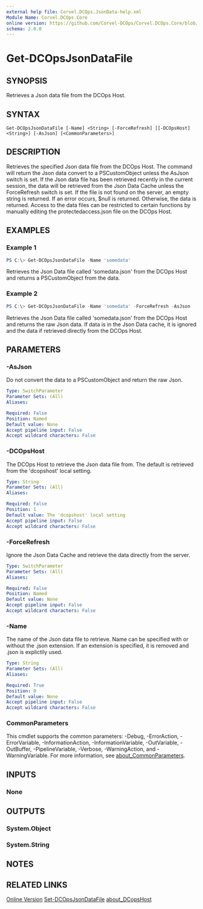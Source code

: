 ```yaml
---
external help file: Corvel.DCOps.JsonData-help.xml
Module Name: Corvel.DCOps.Core
online version: https://github.com/Corvel-DCOps/Corvel.DCOps.Core/blob/main/Source/docs/Get-DCOpsJsonDataFile.md
schema: 2.0.0
---
```


# Get-DCOpsJsonDataFile

## SYNOPSIS
Retrieves a Json data file from the DCOps Host.

## SYNTAX

```
Get-DCOpsJsonDataFile [-Name] <String> [-ForceRefresh] [[-DCOpsHost] <String>] [-AsJson] [<CommonParameters>]
```

## DESCRIPTION
Retrieves the specified Json data file from the DCOps Host. The command will return the Json data convert to a PSCustomObject 
unless the AsJson switch is set. 
If the Json data file has been retrieved recently in the current session, the data will be retrieved from the Json Data Cache unless
the ForceRefresh switch is set.
If the file is not found on the server, an empty string is returned. If an error occurs, $null is returned. Otherwise, the data is returned.
Access to the data files can be restricted to certain functions by manually editing the protectedaccess.json file on the DCOps Host.

## EXAMPLES

### Example 1
```powershell
PS C:\> Get-DCOpsJsonDataFile -Name 'somedata'
```

Retrieves the Json Data file called 'somedata.json' from the DCOps Host and returns a PSCustomObject from the data.

### Example 2
```powershell
PS C:\> Get-DCOpsJsonDataFile -Name 'somedata' -ForceRefresh -AsJson
```

Retrieves the Json Data file called 'somedata.json' from the DCOps Host and returns the raw Json data. If data is 
in the Json Data cache, it is ignored and the data if retrieved directly from the DCOps Host.

## PARAMETERS

### -AsJson
Do not convert the data to a PSCustomObject and return the raw Json.

```yaml
Type: SwitchParameter
Parameter Sets: (All)
Aliases:

Required: False
Position: Named
Default value: None
Accept pipeline input: False
Accept wildcard characters: False
```

### -DCOpsHost
The DCOps Host to retrieve the Json data file from. 
The default is retrieved from the 'dcopshost' local setting.

```yaml
Type: String
Parameter Sets: (All)
Aliases:

Required: False
Position: 1
Default value: The 'dcopshost' local setting
Accept pipeline input: False
Accept wildcard characters: False
```

### -ForceRefresh
Ignore the Json Data Cache and retrieve the data directly from the server.

```yaml
Type: SwitchParameter
Parameter Sets: (All)
Aliases:

Required: False
Position: Named
Default value: None
Accept pipeline input: False
Accept wildcard characters: False
```

### -Name
The name of the Json data file to retrieve.
Name can be specified with or without the .json extension. If an extension is specified,
it is removed and .json is explictily used.

```yaml
Type: String
Parameter Sets: (All)
Aliases:

Required: True
Position: 0
Default value: None
Accept pipeline input: False
Accept wildcard characters: False
```

### CommonParameters
This cmdlet supports the common parameters: -Debug, -ErrorAction, -ErrorVariable, -InformationAction, -InformationVariable, -OutVariable, -OutBuffer, -PipelineVariable, -Verbose, -WarningAction, and -WarningVariable. For more information, see [about_CommonParameters](http://go.microsoft.com/fwlink/?LinkID=113216).

## INPUTS

### None

## OUTPUTS

### System.Object

### System.String

## NOTES

## RELATED LINKS

[Online Version](https://github.com/Corvel-DCOps/Corvel.DCOps.Core/blob/main/Source/docs/Get-DCOpsJsonDataFile.md)
[Set-DCOpsJsonDataFile]()
[about_DCopsHost]()
